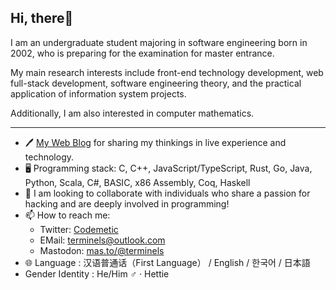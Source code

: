 ## Hi, there👋

I am an undergraduate student majoring in software engineering born in 2002, who is preparing for the examination for master entrance.

My main research interests include front-end technology development, web full-stack development, software engineering theory, and the practical application of information system projects.

Additionally, I am also interested in computer mathematics.

---

- 🖊 [My Web Blog](https://blog.terminals.run) for sharing my thinkings in live experience and technology.
- 🖥️ Programming stack: C, C++, JavaScript/TypeScript, Rust, Go, Java, Python, Scala, C#, BASIC, x86 Assembly, Coq, Haskell
- 🤝 I am looking to collaborate with individuals who share a passion for hacking and are deeply involved in programming!
- 📫 How to reach me:
  - Twitter: [Codemetic](https://twitter.com/Codemetic)
  - EMail: <terminels@outlook.com>
  - Mastodon: [mas.to/@terminels](https://mas.to/@terminels)
- 🌐 Language : 汉语普通话（First Language） / English / 한국어 / 日本語
- Gender Identity : He/Him ♂ · Hettie
